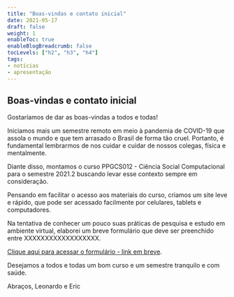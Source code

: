 ```yaml
---
title: "Boas-vindas e contato inicial"
date: 2021-05-17
draft: false
weight: 1
enableToc: true
enableBlogBreadcrumb: false
tocLevels: ["h2", "h3", "h4"]
tags:
- notícias
- apresentação
---
```


## Boas-vindas e contato inicial

Gostaríamos de dar as boas-vindas a todos e todas!

Iniciamos mais um semestre remoto em meio à pandemia de COVID-19 que assola o mundo e que tem arrasado o Brasil de forma tão cruel. Portanto, é fundamental lembrarmos de nos cuidar e cuidar de nossos colegas, física e mentalmente.

Diante disso, montamos o curso PPGCS012 - Ciência Social Computacional para o semestre 2021.2 buscando levar esse contexto sempre em consideração.

Pensando em facilitar o acesso aos materiais do curso, criamos um site leve e rápido, que pode ser acessado facilmente por celulares, tablets e computadores.

Na tentativa de conhecer um pouco suas práticas de pesquisa e estudo em ambiente virtual, elaborei um breve formulário que deve ser preenchido entre XXXXXXXXXXXXXXXXXX.

[Clique aqui para acessar o formulário - link em breve]().

Desejamos a todos e todas um bom curso e um semestre tranquilo e com saúde.

Abraços,
Leonardo e Eric

